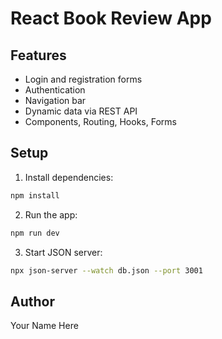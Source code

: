 # React Book Review App

## Features
- Login and registration forms
- Authentication
- Navigation bar
- Dynamic data via REST API
- Components, Routing, Hooks, Forms

## Setup
1. Install dependencies:
```bash
npm install
```

2. Run the app:
```bash
npm run dev
```

3. Start JSON server:
```bash
npx json-server --watch db.json --port 3001
```

## Author
Your Name Here
